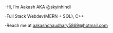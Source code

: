-Hi, I’m Aakash AKA @skyinhindi 

-Full Stack Webdev(MERN + SQL), C++ 

-Reach me at aakashchaudhary5869@hotmail.com

